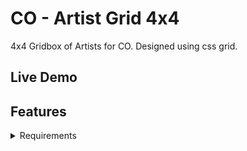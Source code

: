 # CO - Artist Grid 4x4
4x4 Gridbox of Artists for CO. Designed using css grid.

## Live Demo

## Features

<details>
    <summary>Requirements</summary>

- [ ]
- [ ]

### Challenge Extension
- [ ]
</details>
